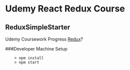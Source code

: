 # Udemy React Redux Course

## ReduxSimpleStarter

Udemy Coursework Progress [Redux](https://www.udemy.com/react-redux/)?

###Developer Machine Setup
```
	> npm install
	> npm start
```